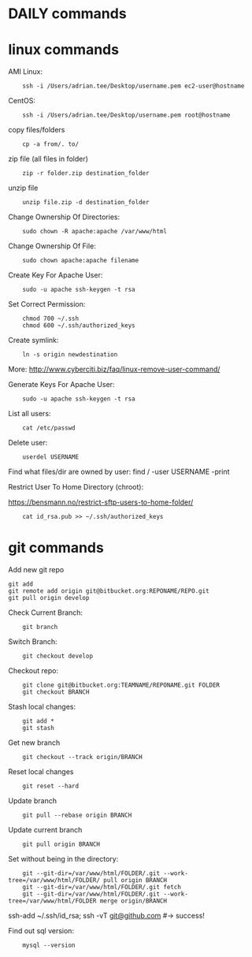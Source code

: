 # DAILY commands

# linux commands

AMI Linux:

		ssh -i /Users/adrian.tee/Desktop/username.pem ec2-user@hostname

CentOS:

		ssh -i /Users/adrian.tee/Desktop/username.pem root@hostname

copy files/folders

		cp -a from/. to/

zip file (all files in folder)

		zip -r folder.zip destination_folder

unzip file

		unzip file.zip -d destination_folder

Change Ownership Of Directories:
		
		sudo chown -R apache:apache /var/www/html

Change Ownership Of File:
		
		sudo chown apache:apache filename

Create Key For Apache User:
		
		sudo -u apache ssh-keygen -t rsa

Set Correct Permission:
		
		chmod 700 ~/.ssh
		chmod 600 ~/.ssh/authorized_keys 

Create symlink:
		
		ln -s origin newdestination


More: <http://www.cyberciti.biz/faq/linux-remove-user-command/>


Generate Keys For Apache User:
		
		sudo -u apache ssh-keygen -t rsa

List all users:

		cat /etc/passwd

Delete user:

		userdel USERNAME

Find what files/dir are owned by user:
		find / -user USERNAME -print

Restrict User To Home Directory (chroot):

<https://bensmann.no/restrict-sftp-users-to-home-folder/>

		cat id_rsa.pub >> ~/.ssh/authorized_keys



# git commands

Add new git repo

	git add 
	git remote add origin git@bitbucket.org:REPONAME/REPO.git
	git pull origin develop

Check Current Branch:

		git branch

Switch Branch:

		git checkout develop

Checkout repo:

		git clone git@bitbucket.org:TEAMNAME/REPONAME.git FOLDER
		git checkout BRANCH

Stash local changes:

		git add *
		git stash

Get new branch

		git checkout --track origin/BRANCH

Reset local changes

		git reset --hard

Update branch

		git pull --rebase origin BRANCH

Update current branch 

		git pull origin BRANCH

Set without being in the directory:

		git --git-dir=/var/www/html/FOLDER/.git --work-tree=/var/www/html/FOLDER/ pull origin BRANCH 
		git --git-dir=/var/www/html/FOLDER/.git fetch
		git --git-dir=/var/www/html/FOLDER/.git --work-tree=/var/www/html/FOLDER merge origin/BRANCH

ssh-add ~/.ssh/id_rsa; ssh -vT git@github.com #-> success!


Find out sql version:

		mysql --version

